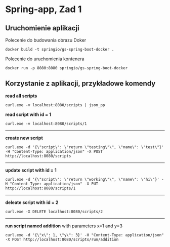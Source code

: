 # Spring-app, Zad 1

## Uruchomienie aplikacji

Polecenie do budowania obrazu Doker
```
docker build -t springio/gs-spring-boot-docker .
```

Polecenie do uruchomienia kontenera
```
docker run -p 8080:8080 springio/gs-spring-boot-docker
```

## Korzystanie z aplikacji, przykładowe komendy

**read all scripts**

```
curl.exe -v localhost:8080/scripts | json_pp
```

**read script with id = 1**

```
curl.exe -v localhost:8080/scripts/1
```

---

**create new script**

```
curl.exe -d '{\"script\": \"return \"testing\"\", \"name\": \"test\"}' -H "Content-Type: application/json" -X POST http://localhost:8080/scripts
```

---

**update script with id = 1**

```
curl.exe -d '{\"script\": \"return \"working\"\", \"name\": \"hi\"}' -H "Content-Type: application/json" -X PUT http://localhost:8080/scripts/1
```

---

**deleate script with id = 2**
```
curl.exe -X DELETE localhost:8080/scripts/2
```
---

**run script named addition**  with parameters x=1 and y=3
```
curl.exe -d '{\"x\": 1, \"y\": 3}' -H "Content-Type: application/json" -X POST http://localhost:8080/scripts/run/addition
```
